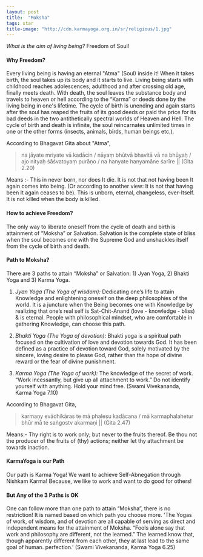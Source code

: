 ```yaml
---
layout: post
title:  "Moksha"
tags: star
title-image: "http://cdn.karmayoga.org.in/sr/religious/1.jpg"
---
```

*What is the aim of living being?* Freedom of Soul!

#### Why Freedom?

Every living being is having an eternal "Atma" (Soul) inside it! When it takes birth, the soul takes up its body and it starts to live. Living being starts with childhood reaches adolescences, adulthood and after crossing old age, finally meets death. With death, the soul leaves the substance body and travels to heaven or hell according to the “Karma” or deeds done by the living being in one's lifetime. The cycle of birth is unending and again starts after the soul has reaped the fruits of its good deeds or paid the price for its bad deeds in the two antithetically spectral worlds of Heaven and Hell. The cycle of birth and death is infinite, the soul reincarnates unlimited times in one or the other forms (insects, animals, birds, human beings etc.). 

According to Bhagavat Gita about "Atma", 
>na jāyate mriyate vā kadācin / 
nāyaṃ bhūtvā bhavitā vā na bhūyaḥ / 
ajo nityaḥ śāśvatoyaṃ purāṇo / 
na hanyate hanyamāne śarīre || (Gita 2.20)

Means :- This in never born, nor does It die. It is not that not having been It again comes into being. (Or according to another view: It is not that having been It again ceases to be). This is unborn, eternal, changeless, ever-Itself. It is not killed when the body is killed. 

#### How to achieve Freedom?
 
The only way to liberate oneself from the cycle of death and birth is attainment of “Moksha” or Salvation. Salvation is the complete state of bliss when the soul becomes one with the Supreme God and unshackles itself from the cycle of birth and death.

#### Path to Moksha?

There are 3 paths to attain “Moksha” or Salvation: 1) Jyan Yoga, 2) Bhakti Yoga and 3) Karma Yoga.

1. *Jyan Yoga (The Yoga of wisdom):*  Dedicating one’s life to attain Knowledge and enlightening oneself on the deep philosophies of the world. It is a juncture when the Being becomes one with Knowledge by realizing that one’s real self is Sat-Chit-Anand (love - knowledge - bliss) & is eternal. People with philosophical mindset, who are comfortable in gathering Knowledge, can choose this path.

2. *Bhakti Yoga (The Yoga of devotion):* Bhakti yoga is a spiritual path focused on the cultivation of love and devotion towards God. It has been defined as a practice of devotion toward God, solely motivated by the sincere, loving desire to please God, rather than the hope of divine reward or the fear of divine punishment.

3. *Karma Yoga (The Yoga of work):* The knowledge of the secret of work. “Work incessantly, but give up all attachment to work.” Do not identify yourself with anything. Hold your mind free. (Swami Vivekananda, Karma Yoga 7.10)

According to Bhagavat Gita,
>karmaṇy evādhikāras te mā phaleṣu kadācana / 
mā karmaphalahetur bhūr mā te saṅgostv akarmaṇi || (Gita 2.47)

Means:- Thy right is to work only; but never to the fruits thereof. Be thou not the producer of the fruits of (thy) actions; neither let thy attachment be towards inaction.

#### KarmaYoga is our Path

Our path is Karma Yoga! We want to achieve Self-Abnegation through Nishkam Karma! Because, we like to work and want to do good for others!


#### But Any of the 3 Paths is OK

One can follow more than one path to attain “Moksha”, there is no restriction! It is named based on which path you choose more. 'The Yogas of work, of wisdom, and of devotion are all capable of serving as direct and independent means for the attainment of Moksha. “Fools alone say that work and philosophy are different, not the learned.” The learned know that, though apparently different from each other, they at last lead to the same goal of human. perfection.' (Swami Vivekananda, Karma Yoga 6.25)
